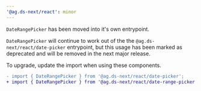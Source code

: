 ```yaml
---
'@ag.ds-next/react': minor
---
```


`DateRangePicker` has been moved into it's own entrypoint. 

`DateRangePicker` will continue to work out of the the `@ag.ds-next/react/date-picker` entrypoint, but this usage has been marked as deprecated and will be removed in the next major release.

To upgrade, update the import when using these components.

```diff
- import { DateRangePicker } from '@ag.ds-next/react/date-picker';
+ import { DateRangePicker } from '@ag.ds-next/react/date-range-picker';
```

